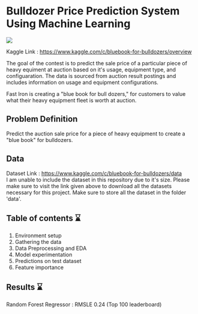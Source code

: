 # Bulldozer Price Prediction System Using Machine Learning

<img src=https://storage.googleapis.com/kaggle-competitions/kaggle/3316/media/bulldozer.jpg>

Kaggle Link : https://www.kaggle.com/c/bluebook-for-bulldozers/overview

The goal of the contest is to predict the sale price of a particular piece of heavy equiment at auction based on it's usage, equipment type, and configuaration.  The data is sourced from auction result postings and includes information on usage and equipment configurations.

Fast Iron is creating a "blue book for bull dozers," for customers to value what their heavy equipment fleet is worth at auction.

## Problem Definition

Predict the auction sale price for a piece of heavy equipment to create a "blue book" for bulldozers.

## Data

Dataset Link : https://www.kaggle.com/c/bluebook-for-bulldozers/data <br>
I am unable to include the dataset in this repository due to it's size. Please make sure to visit the link given above to download all the datasets necessary for this project. Make sure to store all the dataset in the folder 'data'.

## Table of contents :hourglass:

1. Environment setup
2. Gathering the data
3. Data Preprocessing and EDA
4. Model experimentation
5. Predictions on test dataset
6. Feature importance

## Results :hourglass:
Random Forest Regressor : RMSLE 0.24 (Top 100 leaderboard)
